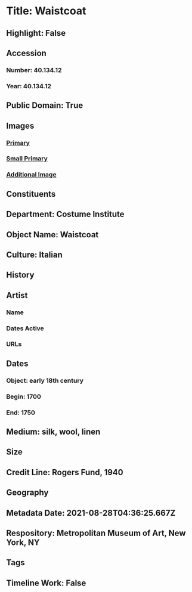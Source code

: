 # Title: Waistcoat
## Highlight: False
## Accession
### Number: 40.134.12
### Year: 40.134.12
## Public Domain: True
## Images
### [Primary](https://images.metmuseum.org/CRDImages/ci/original/40.134.12_F.jpg)
### [Small Primary](https://images.metmuseum.org/CRDImages/ci/web-large/40.134.12_F.jpg)
### [Additional Image](https://images.metmuseum.org/CRDImages/ci/original/40.134.12_B.jpg)
## Constituents
## Department: Costume Institute
## Object Name: Waistcoat
## Culture: Italian
## History
## Artist
### Name
### Dates Active
### URLs
## Dates
### Object: early 18th century
### Begin: 1700
### End: 1750
## Medium: silk, wool,  linen
## Size
## Credit Line: Rogers Fund, 1940
## Geography
## Metadata Date: 2021-08-28T04:36:25.667Z
## Respository: Metropolitan Museum of Art, New York, NY
## Tags
## Timeline Work: False